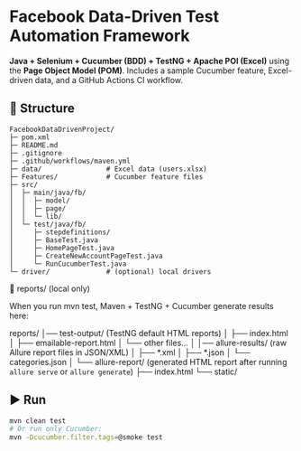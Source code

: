 # Facebook Data-Driven Test Automation Framework

**Java + Selenium + Cucumber (BDD) + TestNG + Apache POI (Excel)**
using the **Page Object Model (POM)**. Includes a sample Cucumber feature,
Excel-driven data, and a GitHub Actions CI workflow.

## 📂 Structure
```
FacebookDataDrivenProject/
├─ pom.xml
├─ README.md
├─ .gitignore
├─ .github/workflows/maven.yml
├─ data/                # Excel data (users.xlsx)
├─ Features/            # Cucumber feature files
├─ src/
│  ├─ main/java/fb/
│  │  ├─ model/
│  │  ├─ page/
│  │  └─ lib/
│  └─ test/java/fb/
│     ├─ stepdefinitions/
│     ├─ BaseTest.java
│     ├─ HomePageTest.java
│     ├─ CreateNewAccountPageTest.java
│     └─ RunCucumberTest.java
└─ driver/              # (optional) local drivers
```



📂 reports/ (local only)

  When you run mvn test, Maven + TestNG + Cucumber generate results here:

reports/
│── test-output/              (TestNG default HTML reports)
│   ├── index.html
│   ├── emailable-report.html
│   └── other files...
│
│── allure-results/           (raw Allure report files in JSON/XML)
│   ├── *.xml
│   ├── *.json
│   └── categories.json
│
└── allure-report/            (generated HTML report after running `allure serve` or `allure generate`)
    ├── index.html
    └── static/


## ▶️ Run
```bash
mvn clean test
# Or run only Cucumber:
mvn -Dcucumber.filter.tags=@smoke test
```
